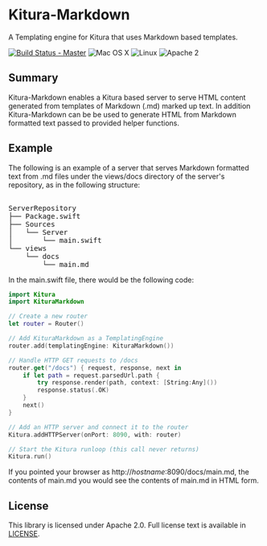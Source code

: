 # Kitura-Markdown
A Templating engine for Kitura that uses Markdown based templates.

[![Build Status - Master](https://travis-ci.org/IBM-Swift/Kitura.svg?branch=master)](https://travis-ci.org/IBM-Swift/Kitura-Markdown)
![Mac OS X](https://img.shields.io/badge/os-Mac%20OS%20X-green.svg?style=flat)
![Linux](https://img.shields.io/badge/os-linux-green.svg?style=flat)
![Apache 2](https://img.shields.io/badge/license-Apache2-blue.svg?style=flat)

## Summary
Kitura-Markdown enables a Kitura based server to serve HTML content generated from templates of
Markdown (.md) marked up text. In addition Kitura-Markdown can be be used to generate HTML from
Markdown formatted text passed to provided helper functions.

## Example
The following is an example of a server that serves Markdown formatted text from .md files
under the views/docs directory of the server's repository, as in the following structure:
<pre>

ServerRepository
├── Package.swift
├── Sources
│   └── Server
│       └── main.swift
└── views
    └── docs
        └── main.md
</pre>

In the main.swift file, there would be the following code:

```swift
import Kitura
import KituraMarkdown

// Create a new router
let router = Router()

// Add KituraMarkdown as a TemplatingEngine
router.add(templatingEngine: KituraMarkdown())

// Handle HTTP GET requests to /docs
router.get("/docs") { request, response, next in
    if let path = request.parsedUrl.path {
        try response.render(path, context: [String:Any]())
        response.status(.OK)
    }
    next()
}

// Add an HTTP server and connect it to the router
Kitura.addHTTPServer(onPort: 8090, with: router)

// Start the Kitura runloop (this call never returns)
Kitura.run()
```

If you pointed your browser as http://_hostname_:8090/docs/main.md, the contents of main.md
you would see the contents of main.md in HTML form.

## License
This library is licensed under Apache 2.0. Full license text is available in [LICENSE](LICENSE.txt).
